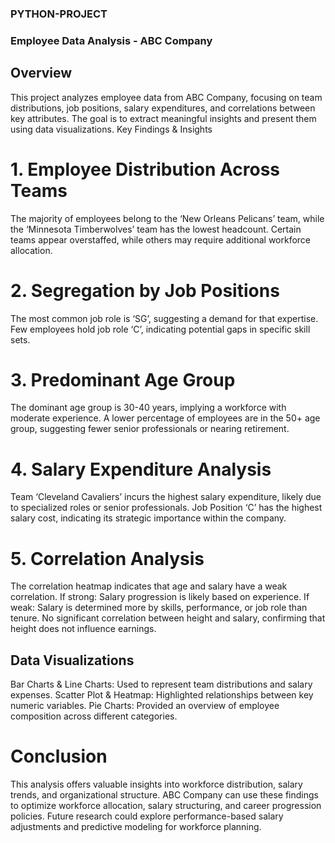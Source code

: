 ### PYTHON-PROJECT
### Employee Data Analysis - ABC Company
## Overview
This project analyzes employee data from ABC Company, focusing on team distributions, job positions, salary expenditures, and correlations between key attributes. The goal is to extract meaningful insights and present them using data visualizations.
Key Findings & Insights
# 1. Employee Distribution Across Teams
The majority of employees belong to the ‘New Orleans Pelicans’ team, while the ‘Minnesota Timberwolves’ team has the lowest headcount.
Certain teams appear overstaffed, while others may require additional workforce allocation.
# 2. Segregation by Job Positions
The most common job role is ‘SG’, suggesting a demand for that expertise.
Few employees hold job role ‘C’, indicating potential gaps in specific skill sets.
# 3. Predominant Age Group
The dominant age group is 30-40 years, implying a workforce with moderate experience.
A lower percentage of employees are in the 50+ age group, suggesting fewer senior professionals or nearing retirement.
# 4. Salary Expenditure Analysis
Team ‘Cleveland Cavaliers’  incurs the highest salary expenditure, likely due to specialized roles or senior professionals.
Job Position ‘C’ has the highest salary cost, indicating its strategic importance within the company.
# 5. Correlation Analysis
The correlation heatmap indicates that age and salary have a weak correlation.
If strong: Salary progression is likely based on experience.
If weak: Salary is determined more by skills, performance, or job role than tenure.
No significant correlation between height and salary, confirming that height does not influence earnings.
## Data Visualizations
Bar Charts & Line Charts: Used to represent team distributions and salary expenses.
Scatter Plot & Heatmap: Highlighted relationships between key numeric variables.
Pie Charts: Provided an overview of employee composition across different categories.
# Conclusion
This analysis offers valuable insights into workforce distribution, salary trends, and organizational structure. ABC Company can use these findings to optimize workforce allocation, salary structuring, and career progression policies. Future research could explore performance-based salary adjustments and predictive modeling for workforce planning.

